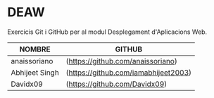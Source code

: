 # DEAW
Exercicis Git i GitHub per al modul Desplegament d'Aplicacions Web.

| NOMBRE            | GITHUB                               |
| ----------------- | ------------------------------------ |
| anaissoriano      | (https://github.com/anaissoriano)    |
| Abhijeet Singh    | (https://github.com/iamabhijeet2003) |
| Davidx09          | (https://github.com/Davidx09)       |

